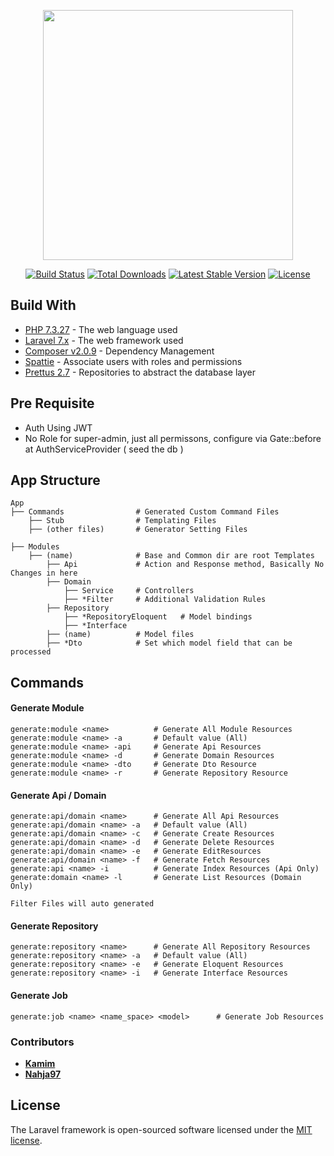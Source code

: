 <p align="center"><a href="https://laravel.com" target="_blank"><img src="https://raw.githubusercontent.com/laravel/art/master/logo-lockup/5%20SVG/2%20CMYK/1%20Full%20Color/laravel-logolockup-cmyk-red.svg" width="400"></a></p>

<p align="center">
<a href="https://travis-ci.org/laravel/framework"><img src="https://travis-ci.org/laravel/framework.svg" alt="Build Status"></a>
<a href="https://packagist.org/packages/laravel/framework"><img src="https://poser.pugx.org/laravel/framework/d/total.svg" alt="Total Downloads"></a>
<a href="https://packagist.org/packages/laravel/framework"><img src="https://poser.pugx.org/laravel/framework/v/stable.svg" alt="Latest Stable Version"></a>
<a href="https://packagist.org/packages/laravel/framework"><img src="https://poser.pugx.org/laravel/framework/license.svg" alt="License"></a>
</p>

## Build With

-   [PHP 7.3.27](https://php.net) - The web language used
-   [Laravel 7.x](https://laravel.com) - The web framework used
-   [Composer v2.0.9](https://getcomposer.org) - Dependency Management
-   [Spattie](https://github.com/spatie/laravel-permission) - Associate users with roles and permissions
-   [Prettus 2.7](https://github.com/andersao/l5-repository) - Repositories to abstract the database layer

## Pre Requisite

-   Auth Using JWT
-   No Role for super-admin, just all permissons, configure via Gate::before at AuthServiceProvider ( seed the db )

## App Structure

    App
    ├── Commands                # Generated Custom Command Files
        ├── Stub                # Templating Files
        ├── (other files)       # Generator Setting Files

    ├── Modules
        ├── (name)              # Base and Common dir are root Templates
            ├── Api             # Action and Response method, Basically No Changes in here
            ├── Domain
                ├── Service     # Controllers
                ├── *Filter     # Additional Validation Rules
            ├── Repository
                ├── *RepositoryEloquent   # Model bindings
                ├── *Interface
            ├── (name)          # Model files
            ├── *Dto            # Set which model field that can be processed

## Commands

#### Generate Module

```
generate:module <name>          # Generate All Module Resources
generate:module <name> -a       # Default value (All)
generate:module <name> -api     # Generate Api Resources
generate:module <name> -d       # Generate Domain Resources
generate:module <name> -dto     # Generate Dto Resource
generate:module <name> -r       # Generate Repository Resource
```

#### Generate Api / Domain

```
generate:api/domain <name>      # Generate All Api Resources
generate:api/domain <name> -a   # Default value (All)
generate:api/domain <name> -c   # Generate Create Resources
generate:api/domain <name> -d   # Generate Delete Resources
generate:api/domain <name> -e   # Generate EditResources
generate:api/domain <name> -f   # Generate Fetch Resources
generate:api <name> -i          # Generate Index Resources (Api Only)
generate:domain <name> -l       # Generate List Resources (Domain Only)

Filter Files will auto generated
```

#### Generate Repository

```
generate:repository <name>      # Generate All Repository Resources
generate:repository <name> -a   # Default value (All)
generate:repository <name> -e   # Generate Eloquent Resources
generate:repository <name> -i   # Generate Interface Resources
```

#### Generate Job

```
generate:job <name> <name_space> <model>      # Generate Job Resources
```

### Contributors

-   **[Kamim](https://github.com/nahja97)**
-   **[Nahja97](https://github.com/nahja97)**

## License

The Laravel framework is open-sourced software licensed under the [MIT license](https://opensource.org/licenses/MIT).
